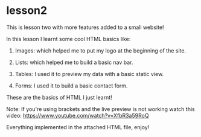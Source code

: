 # lesson2
This is lesson two with more features added to a small website!

In this lesson I learnt some cool HTML basics like:

1. Images: which helped me to put my logo at the beginning of the site.

2. Lists: which helped me to build a basic nav bar.

3. Tables: I used it to preview my data with a basic static view.

4. Forms: I used it to build a basic contact form.
  
  
  These are the basics of HTML I just learnt!
  
  Note: If you're using brackets and the live preview is not working watch this video: https://www.youtube.com/watch?v=XfbR3a59RoQ

  Everything implemented in the attached HTML file, enjoy!
